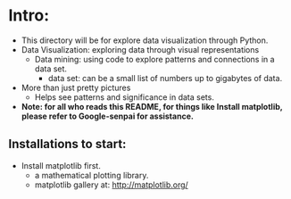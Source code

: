 # Intro:
- This directory will be for explore data visualization through Python.
- Data Visualization: exploring data through visual representations
    - Data mining: using code to explore patterns and connections in a data set.
        - data set: can be a small list of numbers up to gigabytes of data.
- More than just pretty pictures
    - Helps see patterns and significance in data sets. 
- **Note: for all who reads this README, for things like Install matplotlib, please refer to Google-senpai for assistance.**

## Installations to start:
- Install matplotlib first.
    - a mathematical plotting library.
    - matplotlib gallery at: http://matplotlib.org/
    